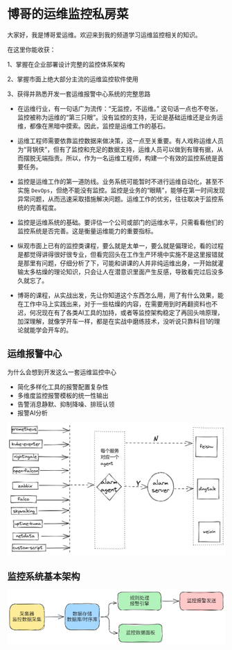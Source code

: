 # 博哥的运维监控私房菜

大家好，我是博哥爱运维。欢迎来到我的频道学习运维监控相关的知识。

在这里你能收获：

1、掌握在企业部署设计完整的监控体系架构

2、掌握市面上绝大部分主流的运维监控软件使用

3、获得并熟悉开发一套运维报警中心系统的完整思路



* 在运维行业，有一句话广为流传：“无监控，不运维。” 这句话一点也不夸张，监控被称为运维的“第三只眼”。没有监控的支持，无论是基础运维还是业务运维，都像在黑暗中摸索。因此，监控是运维工作的基石。

* 运维工程师需要依靠监控数据来做决策，这一点至关重要。有人戏称运维人员为“背锅侠”，但有了监控和充足的数据支持，运维人员可以做到有理有据，从而摆脱无端指责。所以，作为一名运维工程师，构建一个有效的监控系统是首要任务。

* 监控是运维工作的第一道防线。业务系统可能暂时不进行运维自动化，甚至不实施 `DevOps`，但绝不能没有监控。监控是业务的“眼睛”，能够在第一时间发现异常问题，从而迅速采取措施解决问题。运维工作的优劣，往往取决于监控系统的完善程度。

* 监控是运维系统的基础。要评估一个公司或部门的运维水平，只需看看他们的监控系统是否完善。这是衡量运维能力的重要指标。

* 纵观市面上已有的监控类课程，要么就是太单一，要么就是偏理论，看的过程是都觉得讲得很好很专业，但看完回头在工作生产环境中实施不是这里报错就是那里有问题，仔细分析了下，可能和讲课的人并非纯运维出身，一开始就灌输太多枯燥的理论知识，只会让人在潜意识里面产生反感，导致看完过后没多久就忘了。

* 博哥的课程，从实战出发，先让你知道这个东西怎么用，用了有什么效果，能在工作中马上实践出来，对于一些枯燥的内容，在需要用到时再翻资料也不迟，何况现在有了各类AI工具的加持，或者等监控架构稳定了再回头啃原理，加深理解，就像学开车一样，都是在实战中磨练技术，没听说只靠科目1的理论就能学会开车的。





## 运维报警中心

为什么会想到开发这么一套运维监控中心

* 简化多样化工具的报警配置复杂性
* 多维度监控报警模板的统一性输出
* 告警消息静默、抑制降噪、排班认领
* 报警AI分析

![运维报警中心架构图](./pics/运维报警中心架构图.png)







## 监控系统基本架构

![监控系统典型架构](./pics/监控系统典型架构.png)

